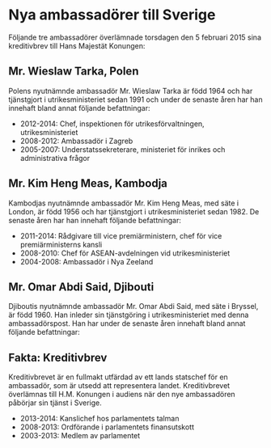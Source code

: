 # Nya ambassadörer till Sverige

Följande tre ambassadörer överlämnade torsdagen den 5 februari 2015 sina kreditivbrev till Hans Majestät Konungen:

## Mr. Wieslaw Tarka, Polen

Polens nyutnämnde ambassadör Mr. Wieslaw Tarka är född 1964 och har tjänstgjort i utrikesministeriet sedan 1991 och under de senaste åren har han innehaft bland annat följande befattningar:

* 2012-2014: Chef, inspektionen för utrikesförvaltningen, utrikesministeriet
* 2008-2012: Ambassadör i Zagreb
* 2005-2007: Understatssekreterare, ministeriet för inrikes och administrativa frågor

## Mr. Kim Heng Meas, Kambodja

Kambodjas nyutnämnde ambassadör Mr. Kim Heng Meas, med säte i London, är född 1956 och har tjänstgjort i utrikesministeriet sedan 1982. De senaste åren har han innehaft följande befattningar:

* 2011-2014: Rådgivare till vice premiärministern, chef för vice premiärministerns kansli
* 2008-2010: Chef för ASEAN-avdelningen vid utrikesministeriet
* 2004-2008: Ambassadör i Nya Zeeland

## Mr. Omar Abdi Said, Djibouti

Djiboutis nyutnämnde ambassadör Mr. Omar Abdi Said, med säte i Bryssel, är född 1960. Han inleder sin tjänstgöring i utrikesministeriet med denna ambassadörspost. Han har under de senaste åren innehaft bland annat följande befattningar:

## Fakta: Kreditivbrev

Kreditivbrevet är en fullmakt utfärdad av ett lands statschef för en ambassadör, som är utsedd att representera landet. Kreditivbrevet överlämnas till H.M. Konungen i audiens när den nye ambassadören påbörjar sin tjänst i Sverige.

* 2013-2014: Kanslichef hos parlamentets talman
* 2008-2013: Ordförande i parlamentets finansutskott
* 2003-2013: Medlem av parlamentet
